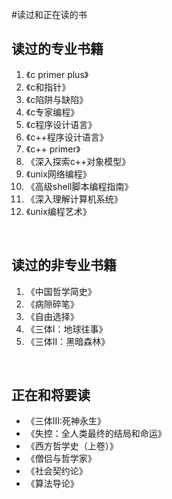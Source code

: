 #读过和正在读的书
<p><h2>读过的专业书籍</h2>
<ol>
<li>《c primer plus》
<li>《c和指针》
<li>《c陷阱与缺陷》
<li>《c专家编程》
<li>《c程序设计语言》
<li>《c++程序设计语言》
<li>《c++ primer》
<li>《深入探索c++对象模型》
<li>《unix网络编程》
<li>《高级shell脚本编程指南》
<li>《深入理解计算机系统》
<li>《unix编程艺术》
</ol>
<br>
<p><h2>读过的非专业书籍</h2>
<ol>
<li>《中国哲学简史》
<li>《病隙碎笔》
<li>《自由选择》
<li>《三体I：地球往事》
<li>《三体II：黑暗森林》
</ol>
<br>
<p><h2>正在和将要读</h2>
<ul>
<li>《三体III:死神永生》
<li>《失控：全人类最终的结局和命运》
<li>《西方哲学史（上卷）》
<li>《僧侣与哲学家》
<li>《社会契约论》
<li>《算法导论》
</ul>
